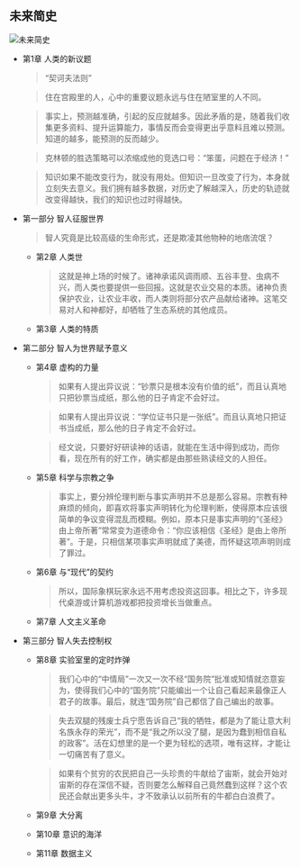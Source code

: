 ## 未来简史

![未来简史](https://img3.doubanio.com/lpic/s29287103.jpg)

- 第1章 人类的新议题

    >“契诃夫法则”

    >住在宫殿里的人，心中的重要议题永远与住在陋室里的人不同。

    >事实上，预测越准确，引起的反应就越多。因此矛盾的是，随着我们收集更多资料、提升运算能力，事情反而会变得更出乎意料且难以预测。知道的越多，能预测的反而越少。

    >克林顿的胜选策略可以浓缩成他的竞选口号：“笨蛋，问题在于经济！”

    >知识如果不能改变行为，就没有用处。但知识一旦改变了行为，本身就立刻失去意义。我们拥有越多数据，对历史了解越深入，历史的轨迹就改变得越快，我们的知识也过时得越快。

- 第一部分 智人征服世界

    > 智人究竟是比较高级的生命形式，还是欺凌其他物种的地痞流氓？

    - 第2章 人类世

        > 这就是神上场的时候了。诸神承诺风调雨顺、五谷丰登、虫病不兴，而人类也要提供一些回报。这就是农业交易的本质。诸神负责保护农业，让农业丰收，而人类则将部分农产品献给诸神。这笔交易对人和神都好，却牺牲了生态系统的其他成员。

    - 第3章 人类的特质

- 第二部分 智人为世界赋予意义

    - 第4章 虚构的力量

        > 如果有人提出异议说：“钞票只是根本没有价值的纸”，而且认真地只把钞票当成纸，那么他的日子肯定不会好过。

        > 如果有人提出异议说：“学位证书只是一张纸”。而且认真地只把证书当成纸，那么他的日子肯定不会好过。

        > 经文说，只要好好研读神的话语，就能在生活中得到成功，而你看，现在所有的好工作，确实都是由那些熟读经文的人担任。

    - 第5章 科学与宗教之争

        > 事实上，要分辨伦理判断与事实声明并不总是那么容易。宗教有种麻烦的倾向，即喜欢将事实声明转化为伦理判断，使得原本应该很简单的争议变得混乱而模糊。例如，原本只是事实声明的“《圣经》由上帝所著”常常变为道德命令：“你应该相信《圣经》是由上帝所著”。于是，只相信某项事实声明就成了美德，而怀疑这项声明则成了罪过。

    - 第6章 与“现代”的契约

        > 所以，国际象棋玩家永远不用考虑投资这回事。相比之下，许多现代桌游或计算机游戏都把投资增长当做重点。

    - 第7章 人文主义革命

- 第三部分 智人失去控制权

    - 第8章 实验室里的定时炸弹

        > 我们心中的“中情局”一次又一次不经“国务院”批准或知情就恣意妄为，使得我们心中的“国务院”只能编出一个让自己看起来最像正人君子的故事。最后，就连“国务院”自己都信了自己编出的故事。

        > 失去双腿的残废士兵宁愿告诉自己“我的牺牲，都是为了能让意大利名族永存的荣光”，而不是“我之所以没了腿，是因为蠢到相信自私的政客”。活在幻想里的是一个更为轻松的选项，唯有这样，才能让一切痛苦有了意义。

        > 如果有个贫穷的农民把自己一头珍贵的牛献给了宙斯，就会开始对宙斯的存在深信不疑，否则要怎么解释自己竟然蠢到这样？这个农民还会献出更多头牛，才不致承认以前所有的牛都白白浪费了。

    - 第9章 大分离
    - 第10章 意识的海洋
    - 第11章 数据主义